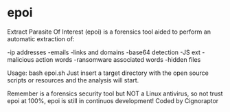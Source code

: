 # epoi

Extract Parasite Of Interest (epoi) is a forensics tool aided to perform an automatic extraction of:

-ip addresses
-emails
-links and domains
-base64 detection
-JS ext
-malicious action words
-ransomware associated words 
-hidden files

Usage: bash epoi.sh
Just insert a target directory with the open source scripts or resources and the analysis will start.

Remember is a forensics security tool but NOT a Linux antivirus, so not trust epoi at 100%, epoi is still in continuos development!
Coded by Cignoraptor
